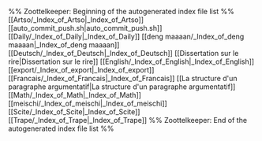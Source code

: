 %% Zoottelkeeper: Beginning of the autogenerated index file list  %%
 [[Artso/_Index_of_Artso|_Index_of_Artso]]
 [[auto_commit_push.sh|auto_commit_push.sh]]
 [[Daily/_Index_of_Daily|_Index_of_Daily]]
 [[deng maaaan/_Index_of_deng maaaan|_Index_of_deng maaaan]]
 [[Deutsch/_Index_of_Deutsch|_Index_of_Deutsch]]
 [[Dissertation sur le rire|Dissertation sur le rire]]
 [[English/_Index_of_English|_Index_of_English]]
 [[export/_Index_of_export|_Index_of_export]]
 [[Francais/_Index_of_Francais|_Index_of_Francais]]
 [[La structure d'un paragraphe argumentatif|La structure d'un paragraphe argumentatif]]
 [[Math/_Index_of_Math|_Index_of_Math]]
 [[meischi/_Index_of_meischi|_Index_of_meischi]]
 [[Scite/_Index_of_Scite|_Index_of_Scite]]
 [[Trape/_Index_of_Trape|_Index_of_Trape]]
%% Zoottelkeeper: End of the autogenerated index file list  %%
